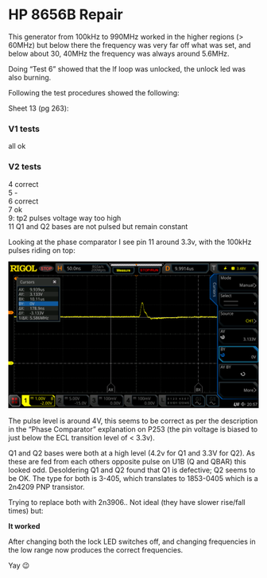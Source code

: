 # HP 8656B Repair

This generator from 100kHz to 990MHz worked in the higher regions (> 60MHz) but below there the frequency was very far off what was set, and below about 30, 40MHz the frequency was always around 5.6MHz.

Doing “Test 6” showed that the lf loop was unlocked, the unlock led was also burning.

Following the test procedures showed the following:

Sheet 13 (pg 263):

### V1 tests

all ok

### V2 tests

4 correct  
5 -  
6 correct  
7 ok  
9: tp2 pulses voltage way too high  
11 Q1 and Q2 bases are not pulsed but remain constant

Looking at the phase comparator I see pin 11 around 3.3v, with the 100kHz pulses riding on top:

![](image-20220512-200337.png)

The pulse level is around 4V, this seems to be correct as per the description in the “Phase Comparator” explanation on P253 (the pin voltage is biased to just below the ECL transition level of < 3.3v).

Q1 and Q2 bases were both at a high level (4.2v for Q1 and 3.3V for Q2). As these are fed from each others opposite pulse on U1B (Q and QBAR) this looked odd. Desoldering Q1 and Q2 found that Q1 is defective; Q2 seems to be OK. The type for both is 3-405, which translates to 1853-0405 which is a 2n4209 PNP transistor.

Trying to replace both with 2n3906.. Not ideal (they have slower rise/fall times) but:

**It worked**

After changing both the lock LED switches off, and changing frequencies in the low range now produces the correct frequencies.

Yay :wink:

